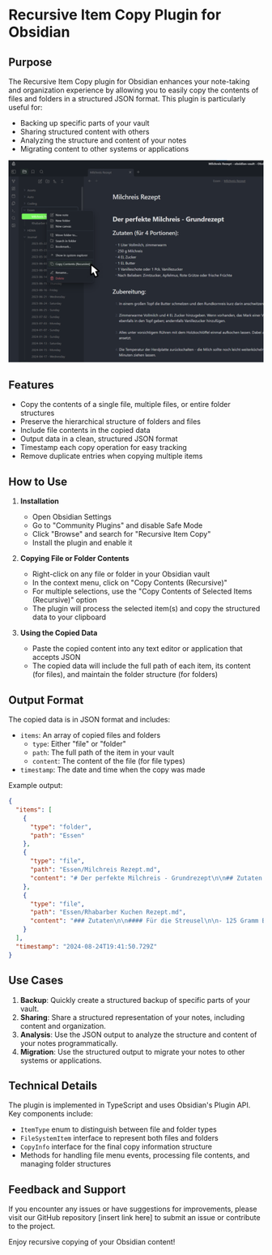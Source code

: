 # Recursive Item Copy Plugin for Obsidian

## Purpose

The Recursive Item Copy plugin for Obsidian enhances your note-taking and organization experience by allowing you to easily copy the contents of files and folders in a structured JSON format. This plugin is particularly useful for:

- Backing up specific parts of your vault
- Sharing structured content with others
- Analyzing the structure and content of your notes
- Migrating content to other systems or applications


![](/assets/preview.png)

## Features

- Copy the contents of a single file, multiple files, or entire folder structures
- Preserve the hierarchical structure of folders and files
- Include file contents in the copied data
- Output data in a clean, structured JSON format
- Timestamp each copy operation for easy tracking
- Remove duplicate entries when copying multiple items

## How to Use

1. **Installation**
   - Open Obsidian Settings
   - Go to "Community Plugins" and disable Safe Mode
   - Click "Browse" and search for "Recursive Item Copy"
   - Install the plugin and enable it

2. **Copying File or Folder Contents**
   - Right-click on any file or folder in your Obsidian vault
   - In the context menu, click on "Copy Contents (Recursive)"
   - For multiple selections, use the "Copy Contents of Selected Items (Recursive)" option
   - The plugin will process the selected item(s) and copy the structured data to your clipboard

3. **Using the Copied Data**
   - Paste the copied content into any text editor or application that accepts JSON
   - The copied data will include the full path of each item, its content (for files), and maintain the folder structure (for folders)

## Output Format

The copied data is in JSON format and includes:

- `items`: An array of copied files and folders
  - `type`: Either "file" or "folder"
  - `path`: The full path of the item in your vault
  - `content`: The content of the file (for file types)
- `timestamp`: The date and time when the copy was made

Example output:

```json
{
  "items": [
    {
      "type": "folder",
      "path": "Essen"
    },
    {
      "type": "file",
      "path": "Essen/Milchreis Rezept.md",
      "content": "# Der perfekte Milchreis - Grundrezept\n\n## Zutaten (für 4 Portionen):\n\n- 1 Liter Vollmilch, zimmerwarm\n- 250 g Milchreis\n..."
    },
    {
      "type": "file",
      "path": "Essen/Rhabarber Kuchen Rezept.md",
      "content": "### Zutaten\n\n#### Für die Streusel\n\n- 125 Gramm Butter kalt in Stückchen\n- 125 Gramm Weizenmehl\n..."
    }
  ],
  "timestamp": "2024-08-24T19:41:50.729Z"
}
```

## Use Cases

1. **Backup**: Quickly create a structured backup of specific parts of your vault.
2. **Sharing**: Share a structured representation of your notes, including content and organization.
3. **Analysis**: Use the JSON output to analyze the structure and content of your notes programmatically.
4. **Migration**: Use the structured output to migrate your notes to other systems or applications.

## Technical Details

The plugin is implemented in TypeScript and uses Obsidian's Plugin API. Key components include:

- `ItemType` enum to distinguish between file and folder types
- `FileSystemItem` interface to represent both files and folders
- `CopyInfo` interface for the final copy information structure
- Methods for handling file menu events, processing file contents, and managing folder structures

## Feedback and Support

If you encounter any issues or have suggestions for improvements, please visit our GitHub repository [insert link here] to submit an issue or contribute to the project.

Enjoy recursive copying of your Obsidian content!